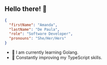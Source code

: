 ## Hello there! :panda_face:
```json
{
  "firstName": "Amanda",
  "lastName": "De Paula",
  "role": "Software Developer",
  "pronouns": "She/Her/Hers"
}
```

- 🔭 I am currently learning Golang. 
- 🌱 Constantly improving my TypeScript skills. 


